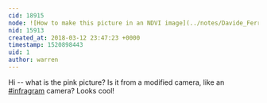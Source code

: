 ```yaml
---
cid: 18915
node: ![How to make this picture in an NDVI image](../notes/Davide_Ferrante/03-10-2018/how-to-do-x)
nid: 15913
created_at: 2018-03-12 23:47:23 +0000
timestamp: 1520898443
uid: 1
author: warren
---
```


Hi -- what is the pink picture? Is it from a modified camera, like an [#infragram](/tag/infragram) camera? Looks cool!